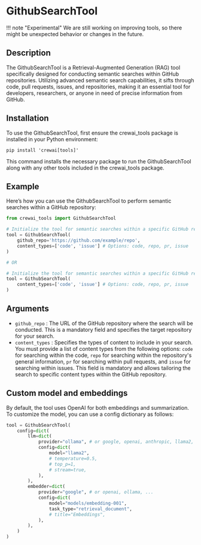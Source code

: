 # GithubSearchTool

!!! note "Experimental"
    We are still working on improving tools, so there might be unexpected behavior or changes in the future.

## Description
The GithubSearchTool is a Retrieval-Augmented Generation (RAG) tool specifically designed for conducting semantic searches within GitHub repositories. Utilizing advanced semantic search capabilities, it sifts through code, pull requests, issues, and repositories, making it an essential tool for developers, researchers, or anyone in need of precise information from GitHub.

## Installation
To use the GithubSearchTool, first ensure the crewai_tools package is installed in your Python environment:

```shell
pip install 'crewai[tools]'
```

This command installs the necessary package to run the GithubSearchTool along with any other tools included in the crewai_tools package.

## Example
Here’s how you can use the GithubSearchTool to perform semantic searches within a GitHub repository:
```python
from crewai_tools import GithubSearchTool

# Initialize the tool for semantic searches within a specific GitHub repository
tool = GithubSearchTool(
	github_repo='https://github.com/example/repo',
	content_types=['code', 'issue'] # Options: code, repo, pr, issue
)

# OR

# Initialize the tool for semantic searches within a specific GitHub repository, so the agent can search any repository if it learns about during its execution
tool = GithubSearchTool(
	content_types=['code', 'issue'] # Options: code, repo, pr, issue
)
```

## Arguments
- `github_repo` : The URL of the GitHub repository where the search will be conducted. This is a mandatory field and specifies the target repository for your search.
- `content_types` : Specifies the types of content to include in your search. You must provide a list of content types from the following options: `code` for searching within the code, `repo` for searching within the repository's general information, `pr` for searching within pull requests, and `issue` for searching within issues. This field is mandatory and allows tailoring the search to specific content types within the GitHub repository.

## Custom model and embeddings

By default, the tool uses OpenAI for both embeddings and summarization. To customize the model, you can use a config dictionary as follows:

```python
tool = GithubSearchTool(
    config=dict(
        llm=dict(
            provider="ollama", # or google, openai, anthropic, llama2, ...
            config=dict(
                model="llama2",
                # temperature=0.5,
                # top_p=1,
                # stream=true,
            ),
        ),
        embedder=dict(
            provider="google", # or openai, ollama, ...
            config=dict(
                model="models/embedding-001",
                task_type="retrieval_document",
                # title="Embeddings",
            ),
        ),
    )
)
```

